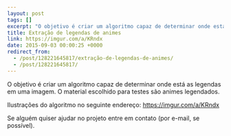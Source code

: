 ```yaml
---
layout: post
tags: []
excerpt: "O objetivo é criar um algoritmo capaz de determinar onde está as legendas em uma imagem. O material escolhido para testes são animes legendados."
title: Extração de legendas de animes
link: https://imgur.com/a/KRndx
date: 2015-09-03 00:00:25 +0000
redirect_from:
  - /post/128221645817/extração-de-legendas-de-animes/
  - /post/128221645817/
---
```


O objetivo é criar um algoritmo capaz de determinar onde está as legendas em uma imagem. O material escolhido para testes são animes legendados. 

Ilustrações do algoritmo no seguinte endereço: <https://imgur.com/a/KRndx>

Se alguém quiser ajudar no projeto entre em contato (por e-mail, se possível).


